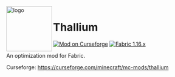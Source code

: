 
<img align="left" alt="logo" width="120" src="https://i.imgur.com/mXy1orp.png">

# Thallium
[![Mod on Curseforge](http://cf.way2muchnoise.eu/full_thallium_downloads.svg?badge_style=for_the_badge)](https://www.curseforge.com/minecraft/mc-mods/thallium) [![Fabric 1.16.x](https://img.shields.io/badge/Fabric-1.16.1-blue?style=for-the-badge)](https://fabricmc.net/use)

An optimization mod for Fabric.

Curseforge: https://curseforge.com/minecraft/mc-mods/thallium
